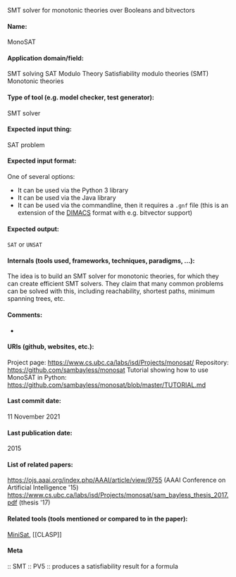 SMT solver for monotonic theories over Booleans and bitvectors

#### Name:
MonoSAT

#### Application domain/field:
SMT solving
SAT Modulo Theory
Satisfiability modulo theories (SMT)
Monotonic theories

#### Type of tool (e.g. model checker, test generator):
SMT solver

#### Expected input thing:
SAT problem

#### Expected input format:
One of several options:
- It can be used via the Python 3 library
- It can be used via the Java library
- It can be used via the commandline, then it requires a `.gnf` file (this is an extension of the [DIMACS](../../../Formats/DIMACS.md) format with e.g. bitvector support)

#### Expected output:
`SAT` or `UNSAT`

#### Internals (tools used, frameworks, techniques, paradigms, ...):
The idea is to build an SMT solver for monotonic theories, for which they can create efficient SMT solvers. They claim that many common problems can be solved with this, including reachability, shortest paths, minimum spanning trees, etc.

#### Comments:
-

#### URIs (github, websites, etc.):
Project page: https://www.cs.ubc.ca/labs/isd/Projects/monosat/
Repository: https://github.com/sambayless/monosat
Tutorial showing how to use MonoSAT in Python: https://github.com/sambayless/monosat/blob/master/TUTORIAL.md

#### Last commit date:
11 November 2021

#### Last publication date:
2015

#### List of related papers:
https://ojs.aaai.org/index.php/AAAI/article/view/9755 (AAAI Conference on Artificial Intelligence '15)
https://www.cs.ubc.ca/labs/isd/Projects/monosat/sam_bayless_thesis_2017.pdf (thesis '17)

#### Related tools (tools mentioned or compared to in the paper):
[MiniSat](../SAT/MiniSat.md), [[CLASP]]

#### Meta
:: SMT
:: PV5 :: produces a satisfiability result for a formula